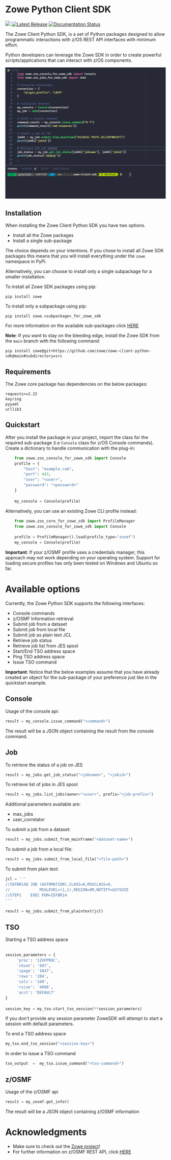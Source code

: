 # Zowe Python Client SDK

![](https://img.shields.io/badge/license-EPL--2.0-blue) [![Latest Release](https://img.shields.io/github/v/release/zowe/zowe-client-python-sdk)](https://github.com/zowe/zowe-client-python-sdk/releases/latest) [![Documentation Status](https://readthedocs.org/projects/zowe-client-python-sdk/badge/?version=latest)](https://zowe-client-python-sdk.readthedocs.io/en/latest/index.html)

The Zowe Client Python SDK, is a set of Python packages designed to allow programmatic 
interactions with z/OS REST API interfaces with minimum effort.

Python developers can leverage the Zowe SDK in order to create powerful scripts/applications
that can interact with z/OS components.

![](./img/zowesdk.gif)

## Installation


When installing the Zowe Client Python SDK you have two options.

- Install all the Zowe packages
- Install a single sub-package

The choice depends on your intentions. If you chose to install all Zowe SDK packages
this means that you will install everything under the `zowe` namespace in PyPi. 

Alternatively, you can choose to install only a single subpackage for a smaller installation.

To install all Zowe SDK packages using pip:

```
pip install zowe
```

To install only a subpackage using pip:

```
pip install zowe.<subpackage>_for_zowe_sdk
```

For more information on the available sub-packages click [HERE](https://zowe-client-python-sdk.readthedocs.io/en/latest/packages/packages.html)

**Note**: If you want to stay on the bleeding edge, install the Zowe SDK from the `main` branch with the following command:

```
pip install zowe@git+https://github.com/zowe/zowe-client-python-sdk@main#subdirectory=src
```

## Requirements

The Zowe core package has dependencies on the below packages: 

```
requests>=2.22
keyring
pyyaml
urllib3
```


## Quickstart


After you install the package in your project, import the class for the required sub-package (i.e `Console` class for z/OS Console commands). 
Create a dictionary to handle communication with the plug-in:


```python
    from zowe.zos_console_for_zowe_sdk import Console
    profile = {
        "host": "example.com",
        "port": 443,
        "user": "<user>",
        "password": "<password>"
    }

    my_console = Console(profile)
```

Alternatively, you can use an existing Zowe CLI profile instead:

```python
    from zowe.zos_core_for_zowe_sdk import ProfileManager
    from zowe.zos_console_for_zowe_sdk import Console

    profile = ProfileManager().load(profile_type="zosmf")
    my_console = Console(profile)
```

**Important**: If your z/OSMF profile uses a credentials manager, this approach may not work depending on your operating system. Support for loading secure profiles has only been tested on Windows and Ubuntu so far.


# Available options

Currently, the Zowe Python SDK supports the following interfaces:

* Console commands
* z/OSMF Information retrieval
* Submit job from a dataset
* Submit job from local file
* Submit job as plain text JCL
* Retrieve job status
* Retrieve job list from JES spool
* Start/End TSO address space
* Ping TSO address space
* Issue TSO command

**Important**: Notice that the below examples assume that you have already created 
an object for the sub-package of your preference just like in the quickstart example.

## Console

Usage of the console api:
```python
result = my_console.issue_command("<command>")
```
The result will be a JSON object containing the result from the console command.

## Job

To retrieve the status of a job on JES
```python
result = my_jobs.get_job_status("<jobname>", "<jobid>")
```

To retrieve list of jobs in JES spool
```python
result = my_jobs.list_jobs(owner="<user>", prefix="<job-prefix>")
```
Additional parameters available are:

* max_jobs
* user_correlator

To submit a job from a dataset:
```python
result = my_jobs.submit_from_mainframe("<dataset-name>")
```

To submit a job from a local file:
```python
result = my_jobs.submit_from_local_file("<file-path>")
```

To submit from plain text:
```python
jcl = '''
//IEFBR14Q JOB (AUTOMATION),CLASS=A,MSGCLASS=0,
//             MSGLEVEL=(1,1),REGION=0M,NOTIFY=&SYSUID
//STEP1    EXEC PGM=IEFBR14
'''

result = my_jobs.submit_from_plaintext(jcl)

```

## TSO

Starting a TSO address space
```python

session_parameters = {
     'proc': 'IZUFPROC',
     'chset': '697',
     'cpage': '1047',
     'rows': '204',
     'cols': '160',
     'rsize': '4096',
     'acct': 'DEFAULT'
}

session_key = my_tso.start_tso_session(**session_parameters)
```
If you don't provide any session parameter ZoweSDK will attempt to start a session with default parameters.

To end a TSO address space
```python
my_tso.end_tso_session("<session-key>")
```

In order to issue a TSO command
```python
tso_output  =  my_tso.issue_command("<tso-command>")
```

## z/OSMF
Usage of the z/OSMF api
```python
result = my_zosmf.get_info()
```
The result will be a JSON object containing z/OSMF information


# Acknowledgments

* Make sure to check out the [Zowe project](https://github.com/zowe)!
* For further information on z/OSMF REST API, click [HERE](https://www.ibm.com/support/knowledgecenter/SSLTBW_2.1.0/com.ibm.zos.v2r1.izua700/IZUHPINFO_RESTServices.htm)
